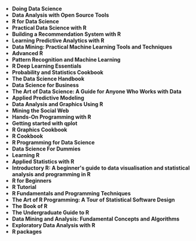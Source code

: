 
<ul>
   <li><b><a target="_blank" href="https://github.com/manjunath5496/Books-to-Learn-R-and-Data-Science/blob/master/dsm(1).pdf" style="text-decoration:none;">Doing Data Science</a></b></li>                            
<li><b><a target="_blank" href="https://github.com/manjunath5496/Books-to-Learn-R-and-Data-Science/blob/master/dsm(2).pdf" style="text-decoration:none;">Data Analysis with Open Source Tools</a></b></li>
                                <li><b><a target="_blank" href="https://github.com/manjunath5496/Books-to-Learn-R-and-Data-Science/blob/master/dsm(3).pdf" style="text-decoration:none;">R for Data Science</a></b></li>
                               
<li><b><a target="_blank" href="https://github.com/manjunath5496/Books-to-Learn-R-and-Data-Science/blob/master/dsm(4).pdf" style="text-decoration:none;">Practical Data Science with R</a></b></li>
                                <li><b><a target="_blank" href="https://github.com/manjunath5496/Books-to-Learn-R-and-Data-Science/blob/master/dsm(5).pdf" style="text-decoration:none;"> Building a Recommendation System with R </a></b></li>
                                
 <li><b><a target="_blank" href="https://github.com/manjunath5496/Books-to-Learn-R-and-Data-Science/blob/master/dsm(6).pdf" style="text-decoration:none;">Learning Predictive Analytics with R</a></b></li>
                          
<li><b><a target="_blank" href="https://github.com/manjunath5496/Books-to-Learn-R-and-Data-Science/blob/master/dsm(7).pdf" style="text-decoration:none;">Data Mining: Practical Machine Learning Tools and Techniques </a></b></li>
                                <li><b><a target="_blank" href="https://github.com/manjunath5496/Books-to-Learn-R-and-Data-Science/blob/master/dsm(8).pdf" style="text-decoration:none;">Advanced R</a></b></li>
                                <li><b><a target="_blank" href="https://github.com/manjunath5496/Books-to-Learn-R-and-Data-Science/blob/master/dsm(9).pdf" style="text-decoration:none;">Pattern Recognition and Machine Learning </a></b></li>
                                
<li><b><a target="_blank" href="https://github.com/manjunath5496/Books-to-Learn-R-and-Data-Science/blob/master/dsm(10).pdf" style="text-decoration:none;">R Deep Learning Essentials </a></b></li>
        
<li><b><a target="_blank" href="https://github.com/manjunath5496/Books-to-Learn-R-and-Data-Science/blob/master/dsm(11).pdf" style="text-decoration:none;">Probability and Statistics Cookbook </a></b></li>
 <li><b><a target="_blank" href="https://github.com/manjunath5496/Books-to-Learn-R-and-Data-Science/blob/master/dsm(12).pdf" style="text-decoration:none;">The Data Science Handbook </a></b></li>                              
 <li><b><a target="_blank" href="https://github.com/manjunath5496/Books-to-Learn-R-and-Data-Science/blob/master/dsm(13).pdf" style="text-decoration:none;">Data Science for Business</a></b></li> 
 
 <li><b><a target="_blank" href="https://github.com/manjunath5496/Books-to-Learn-R-and-Data-Science/blob/master/dsm(14).pdf" style="text-decoration:none;">The Art of Data Science: A Guide for Anyone Who Works with Data</a></b></li> 
<li><b><a target="_blank" href="https://github.com/manjunath5496/Books-to-Learn-R-and-Data-Science/blob/master/dsm(15).pdf" style="text-decoration:none;">Applied Predictive Modeling </a></b></li>

  
 <li><b><a target="_blank" href="https://github.com/manjunath5496/Books-to-Learn-R-and-Data-Science/blob/master/dsm(16).pdf" style="text-decoration:none;">Data Analysis and Graphics Using R</a></b></li>
                                <li><b><a target="_blank" href="https://github.com/manjunath5496/Books-to-Learn-R-and-Data-Science/blob/master/dsm(17).pdf" style="text-decoration:none;">Mining the Social Web </a></b></li>
                                
  <li><b><a target="_blank" href="https://github.com/manjunath5496/Books-to-Learn-R-and-Data-Science/blob/master/dsm(18).pdf" style="text-decoration:none;">Hands-On Programming with R</a></b></li>
                                <li><b><a target="_blank" href="https://github.com/manjunath5496/Books-to-Learn-R-and-Data-Science/blob/master/dsm(19).pdf" style="text-decoration:none;">Getting started with qplot </a></b></li>
         <li><b><a target="_blank" href="https://github.com/manjunath5496/Books-to-Learn-R-and-Data-Science/blob/master/dsm(20).pdf" style="text-decoration:none;">R Graphics Cookbook </a></b></li>                                                           
                                
   <li><b><a target="_blank" href="https://github.com/manjunath5496/Books-to-Learn-R-and-Data-Science/blob/master/dsm(21).pdf" style="text-decoration:none;">R Cookbook</a></b></li>
                                <li><b><a target="_blank" href="https://github.com/manjunath5496/Books-to-Learn-R-and-Data-Science/blob/master/dsm(22).pdf" style="text-decoration:none;">R Programming for Data Science </a></b></li>
                                
<li><b><a target="_blank" href="https://github.com/manjunath5496/Books-to-Learn-R-and-Data-Science/blob/master/dsm(23).pdf" style="text-decoration:none;">Data Science For Dummies </a></b></li>
                                
<li><b><a target="_blank" href="https://github.com/manjunath5496/Books-to-Learn-R-and-Data-Science/blob/master/dsm(24).pdf" style="text-decoration:none;">Learning R </a></b></li>                                  
                                
   <li><b><a target="_blank" href="https://github.com/manjunath5496/Books-to-Learn-R-and-Data-Science/blob/master/dsm(25).pdf" style="text-decoration:none;">Applied Statistics with R</a></b></li>
                                <li><b><a target="_blank" href="https://github.com/manjunath5496/Books-to-Learn-R-and-Data-Science/blob/master/dsm(26).pdf" style="text-decoration:none;">Introductory R: A beginner's guide to data visualisation and statistical analysis and programming in R </a></b></li>
         <li><b><a target="_blank" href="https://github.com/manjunath5496/Books-to-Learn-R-and-Data-Science/blob/master/dsm(27).pdf" style="text-decoration:none;">R for Beginners </a></b></li>                                      
                                
   <li><b><a target="_blank" href="https://github.com/manjunath5496/Books-to-Learn-R-and-Data-Science/blob/master/dsm(28).pdf" style="text-decoration:none;">   R Tutorial </a></b></li>                                  
                                
   <li><b><a target="_blank" href="https://github.com/manjunath5496/Books-to-Learn-R-and-Data-Science/blob/master/dsm(29).pdf" style="text-decoration:none;">R Fundamentals and Programming Techniques</a></b></li>
                                <li><b><a target="_blank" href="https://github.com/manjunath5496/Books-to-Learn-R-and-Data-Science/blob/master/dsm(30).pdf" style="text-decoration:none;">The Art of R Programming: A Tour of Statistical Software Design</a></b></li>
         <li><b><a target="_blank" href="https://github.com/manjunath5496/Books-to-Learn-R-and-Data-Science/blob/master/dsm(31).pdf" style="text-decoration:none;">The Book of R </a></b></li>                                      
                             <li><b><a target="_blank" href="https://github.com/manjunath5496/Books-to-Learn-R-and-Data-Science/blob/master/dsm(32).pdf" style="text-decoration:none;">The Undergraduate Guide to R</a></b></li>
                                           
   <li><b><a target="_blank" href="https://github.com/manjunath5496/Books-to-Learn-R-and-Data-Science/blob/master/dsm(33).pdf" style="text-decoration:none;">Data Mining and Analysis: Fundamental Concepts and Algorithms</a></b></li>
         <li><b><a target="_blank" href="https://github.com/manjunath5496/Books-to-Learn-R-and-Data-Science/blob/master/dsm(34).pdf" style="text-decoration:none;">Exploratory Data Analysis with R</a></b></li>                                      
                             <li><b><a target="_blank" href="https://github.com/manjunath5496/Books-to-Learn-R-and-Data-Science/blob/master/dsm(35).pdf" style="text-decoration:none;">R packages</a></b></li>                               
 
 </ul>
